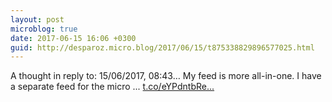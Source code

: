 ```yaml
---
layout: post
microblog: true
date: 2017-06-15 16:06 +0300
guid: http://desparoz.micro.blog/2017/06/15/t875338829896577025.html
---
```

A thought in reply to: 15/06/2017, 08:43…
My feed is more all-in-one. I have a separate feed for the micro ... [t.co/eYPdntbRe...](https://t.co/eYPdntbRe6)
